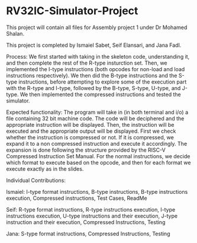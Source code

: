 # RV32IC-Simulator-Project
This project will contain all files for Assembly project 1 under Dr Mohamed Shalan.

This project is completed by Ismaiel Sabet, Seif Elansari, and Jana Fadl.

Process:
We first started with taking in the skeleton code, understanding it, and then complete the rest of the R-type insturction set. Then, we implemented the I-type instructions (both opcodes for non-load and load instructions respectively). We then did the B-type instructions and the S-type instructions, before attempting to explore some of the execution part with the R-type and I-type, followed by the B-type, S-type, U-type, and J-type. We then implemented the compressed instructions and tested the simulator.

Expected functionality:
The program will take in (in both terminal and i/o) a file containing 32 bit machine code. The code will be deciphered and the appropriate instruction will be displayed. Then, the instruction will be executed and the appropriate output will be displayed. First we check whether the instruction is compressed or not. If it is compressed, we expand it to a non compressed instruction and execute it accordingly. The expansion is done following the structure provided by the RISC-V Compressed Instruction Set Manual. For the normal instructions, we decide which format to execute based on the opcode, and then for each format we execute exactly as in the slides. 

Individual Contributions:

Ismaiel: I-type format instructions, B-type instructions, B-type instructions execution, Compressed instructions, Test Cases, ReadMe 

Seif: R-type format instructions, R-type instructions execution, I-type instructions execution, U-type instructions and their execution, J-type instruction and their execution, Compressed Instructions, Testing

Jana: S-type format instructions, Compressed Instructions, Testing
